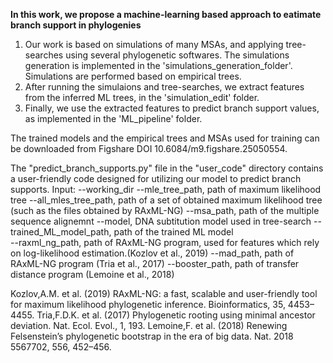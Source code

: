 **In this work, we propose a machine-learning based approach to eatimate branch support in phylogenies**

1. Our work is based on simulations of many MSAs, and applying tree-searches using several phylogenetic softwares. The simulations generation is implemented in the 'simulations_generation_folder'.
Simulations are performed based on empirical trees.
3. After running the simulaions and tree-searches, we extract features from the inferred ML trees, in the 'simulation_edit' folder.
4. Finally, we use the extracted features to predict branch support values, as implemented in the 'ML_pipeline' folder.

The trained models and the empirical trees and MSAs used for training can be downloaded from Figshare DOI 10.6084/m9.figshare.25050554.



The "predict_branch_supports.py" file in the "user_code" directory contains a user-friendly code designed for utilizing our model to predict branch supports.
Input:
--working_dir
--mle_tree_path, path of maximum likelihood tree
--all_mles_tree_path, path of a set of obtained maximum likelihood tree (such as the files obtained by RAxML-NG) 
--msa_path, path of the multiple sequence alignemnt 
--model, DNA subtitution model used in tree-search 
--trained_ML_model_path, path of the trained ML model  
--raxml_ng_path, path of RAxML-NG program, used for features which rely on log-likelihood estimation.(Kozlov et al., 2019) 
--mad_path, path of RAxML-NG program (Tria et al., 2017) 
--booster_path, path of transfer distance program  (Lemoine et al., 2018) 


Kozlov,A.M. et al. (2019) RAxML-NG: a fast, scalable and user-friendly tool for maximum likelihood phylogenetic inference. Bioinformatics, 35, 4453–4455. 
Tria,F.D.K. et al. (2017) Phylogenetic rooting using minimal ancestor deviation. Nat. Ecol. Evol., 1, 193. 
Lemoine,F. et al. (2018) Renewing Felsenstein’s phylogenetic bootstrap in the era of big data. Nat. 2018 5567702, 556, 452–456. 



